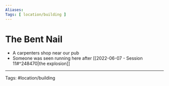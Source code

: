 ```yaml
---
Aliases:
Tags: [ location/building ]
---
```


# The Bent Nail

- A carpenters shop near our pub
- Someone was seen running here after [[2022-06-07 - Session 11#^248470|the explosion]]

---
Tags: #location/building
